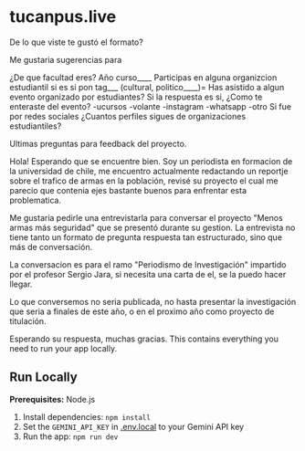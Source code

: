 # tucanpus.live 
De lo que viste te gustó el formato?

Me gustaria sugerencias para


¿De que facultad eres?
Año curso____
Participas en alguna organizcion estudiantil
si es si pon tag___ (cultural, politico____)=
Has asistido a algun evento organizado por estudiantes?
Si la respuesta es si, ¿Como te enteraste del evento?
-ucursos
-volante
-instagram
-whatsapp
-otro
Si fue por redes sociales ¿Cuantos perfiles sigues de organizaciones estudiantiles?

Ultimas preguntas para feedback del proyecto.























Hola! Esperando que se encuentre bien. Soy un periodista en formacion de la universidad de chile, me encuentro actualmente redactando un reportje sobre el trafico de armas en la población, revisé su proyecto el cual me parecio que contenia ejes bastante buenos para enfrentar esta problematica.

Me gustaria pedirle una entrevistarla para conversar el proyecto "Menos armas más seguridad" que se presentó durante su gestion. La entrevista no tiene tanto un formato de pregunta respuesta tan estructurado, sino que más de conversación.
 
La conversacion es para el ramo "Periodismo de Investigación" impartido por el profesor Sergio Jara, si necesita una carta de el, se la puedo hacer llegar.

Lo que conversemos no seria publicada, no hasta presentar la investigación que seria a finales de este año, o en el proximo año como proyecto de titulación.

Esperando su respuesta, muchas gracias.
This contains everything you need to run your app locally.

## Run Locally

**Prerequisites:**  Node.js


1. Install dependencies:
   `npm install`
2. Set the `GEMINI_API_KEY` in [.env.local](.env.local) to your Gemini API key
3. Run the app:
   `npm run dev`
